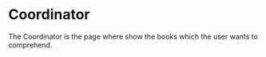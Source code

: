 # Coordinator

The Coordinator is the page where show the books which the user wants to comprehend.
